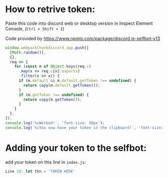 # How to retrive token:

Paste this code into discord web or desktop version in Inspect Element Console, (`Ctrl + Shift + I`)

Code provided by https://www.npmjs.com/package/discord.js-selfbot-v13

```js
window.webpackChunkdiscord_app.push([
  [Math.random()],
  {},
  req => {
    for (const m of Object.keys(req.c)
      .map(x => req.c[x].exports)
      .filter(x => x)) {
      if (m.default && m.default.getToken !== undefined) {
        return copy(m.default.getToken());
      }
      if (m.getToken !== undefined) {
        return copy(m.getToken());
      }
    }
  },
]);
console.log('%cWorked!', 'font-size: 50px');
console.log(`%cYou now have your token in the clipboard!`, 'font-size: 16px');
```

# Adding your token to the selfbot:

add your token on this line in `index.js`:

```js
Line 10: let tkn = 'TOKEN HERE'
```
